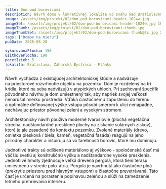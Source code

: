 ```yaml
---
title: Dom pod borovicami
description: Návrh domu v lukratívnej lokalite vo svahu nad Bratislavou. Zadaním od klienta bolo zhodnotiť a dopracovať existujúcu architektonickú štúdiu. Sústredili sme sa hlavne na optimalizáciu energetiky a dispozície, pri ktorej sa nám podarilo úpravami ušetriť 55 m<sup>2</sup> z vykurovaných priestorov a plochu chodieb zmenšiť na polovicu. Následne sme sa dohodli na ďalšej spolupráci pri projekčnej činnosti a aktuálne je stavba v povoľovacom procese.
image: /assets/img/projekt/02/dom-pod-borovicami-header-1024w.jpg
imageSet: /assets/img/projekt/02/dom-pod-borovicami-header-1024w.jpg 1024w, /assets/img/projekt/02/dom-pod-borovicami-header-1536w.jpg 1536w, /assets/img/projekt/02/dom-pod-borovicami-header.jpg 2100w
imageThumb: /assets/img/projekt/02/dom-pod-borovicami-thumb.jpg
imageThumbSet: /assets/img/projekt/02/dom-pod-borovicami-thumb@2x.jpg 2x
tags: ["Domov na mieru"]
pubDate: 2025-08-20

vykurovanaPlocha: 156
uzitkovaPlocha: 190
pocetIzieb: 5
lokalita: Bratislava, Záhorská Bystrica - Plánky
---
```


Návrh vychádza z existujúcej architektonickej štúdie a nadväzuje na priestorové rozvrhnutie objektu na pozemku. Dom je rozdelený na tri krídla, ktoré na seba nadväzujú v atypických uhloch. Pri zachovaní špecifík pôvodného návrhu je dom umiestnený tak, aby napriek svojej veľkosti nenarúšal mierku prostredia. Vďaka čiastočnému zapusteniu do terénu a optimálne definovanej výške vstupu pôsobí smerom k ulici nenápadne, nechávajúc priestor pôvodnej zeleni a vysokým stromom.

Architektonicky návrh používa moderné tvaroslovie (plochá vegetačná strecha, nadštandardné presklené plochy na získanie solárnych ziskov), ktoré je ale zasadené do kontextu pozemku. Zvolené materiály (drevo, omietka piesková / biela, kameň, vegetačná fasáda) reagujú na jeho prírodný charakter a inšpirujú sa vo farebnosti borovíc, ktoré mu dominujú.

Jednotlivé trakty sú odlíšené materiálovo aj výškovo - spoločenská časť má väčšiu svetlú aj konštrukčnú výšku a nadštandardne vysoké presklenia. Jednotlivé hmoty zjednocuje veľká drevená pergola, ktorá tieni terasu umiestnenú v strede polo-átria. Pergola je navrhnutá ako čiastočne plná (prekrytie priestoru pred hlavným vstupom) a čiastočne prevetrávaná. Táto časť je určená na porastenie popínavou zeleňou a slúži na zamedzenie letného prehrievania interiéru.